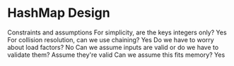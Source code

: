 # HashMap Design

Constraints and assumptions
For simplicity, are the keys integers only?
Yes
For collision resolution, can we use chaining?
Yes
Do we have to worry about load factors?
No
Can we assume inputs are valid or do we have to validate them?
Assume they're valid
Can we assume this fits memory?
Yes